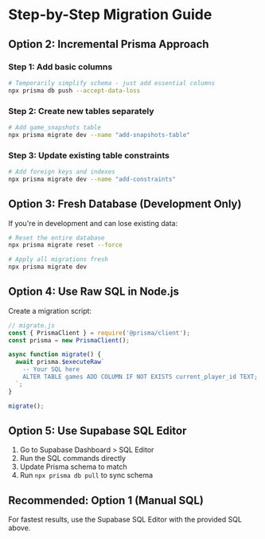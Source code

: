 # Step-by-Step Migration Guide

## Option 2: Incremental Prisma Approach

### Step 1: Add basic columns
```bash
# Temporarily simplify schema - just add essential columns
npx prisma db push --accept-data-loss
```

### Step 2: Create new tables separately
```bash
# Add game_snapshots table
npx prisma migrate dev --name "add-snapshots-table"
```

### Step 3: Update existing table constraints
```bash
# Add foreign keys and indexes
npx prisma migrate dev --name "add-constraints"
```

## Option 3: Fresh Database (Development Only)
If you're in development and can lose existing data:

```bash
# Reset the entire database
npx prisma migrate reset --force

# Apply all migrations fresh
npx prisma migrate dev
```

## Option 4: Use Raw SQL in Node.js
Create a migration script:

```javascript
// migrate.js
const { PrismaClient } = require('@prisma/client');
const prisma = new PrismaClient();

async function migrate() {
  await prisma.$executeRaw`
    -- Your SQL here
    ALTER TABLE games ADD COLUMN IF NOT EXISTS current_player_id TEXT;
  `;
}

migrate();
```

## Option 5: Use Supabase SQL Editor
1. Go to Supabase Dashboard > SQL Editor
2. Run the SQL commands directly
3. Update Prisma schema to match
4. Run `npx prisma db pull` to sync schema

## Recommended: Option 1 (Manual SQL)
For fastest results, use the Supabase SQL Editor with the provided SQL above.